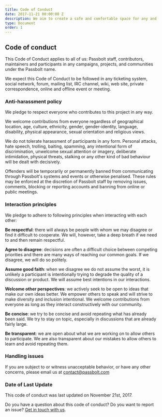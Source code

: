 ```yaml
---
title: Code of Conduct
date: 2017-11-21 00:00:00 Z
description: We aim to create a safe and comfortable space for any and every community member.
type: Document
order: 1
---
```


## Code of conduct

This Code of Conduct applies to all of us: Passbolt staff, contributors, maintainers and participants in any campaigns, projects, and communities under the Passbolt name.

We expect this Code of Conduct to be followed in any ticketing system, social network, forum, mailing list, IRC channel, wiki, web site, private correspondence, online and offline event or meeting.

### Anti-harassment policy

We pledge to respect everyone who contributes to this project in any way.

We welcome contributions from everyone regardless of geographical location, age, culture, ethnicity, gender, gender-identity, language, disability, physical appearance, sexual orientation and religious views.

We do not tolerate harassment of participants in any form. Personal attacks, hate speech, trolling, baiting, spamming, any intentional form of discrimination, unwelcome sexual attention or imagery, deliberate intimidation, physical threats, stalking or any other kind of bad behaviour will be dealt with decisively.

Offenders will be temporarily or permanently banned from communicating through Passbolt's systems and events or otherwise penalised. These rules may be enforced at the discretion of Passbolt staff by removing issues, comments, blocking or reporting accounts and banning from online or public meetings. 

### Interaction principles

We pledge to adhere to following principles when interacting with each other:

**Be respectful**: there will always be people with whom we may disagree or find it difficult to cooperate. We will, however, take a deep breath if we need to and then remain respectful.


**Agree to disagree**: decisions are often a difficult choice between competing priorities and there are many ways of reaching our common goals. If we disagree, we will do so politely.


**Assume good faith**: when we disagree we do not assume the worst, it is unlikely a participant is intentionally trying to degrade the quality of a discussion or product. We will assume best intentions in our interactions.


**Welcome other perspectives**: we actively seek to be open to ideas that make our own ideas better. We empower others to speak and will strive to make diversity and inclusion intentional. We welcome contributions from everyone as long as they interact constructively with our community.


**Be concise**: we try to be concise and avoid repeating what has already been said. We try to stay on topic, especially in discussions that are already fairly large.


**Be transparent**: we are open about what we are working on to allow others to participate. We are also transparent about our mistakes to allow others to
learn and avoid repeating them.

### Handling issues

If you are subject to or witness unacceptable behavior, or have any other concerns, please email us at <a href="mailto:contact@passbolt.com">contact@passbolt.com</a>


### Date of Last Update

This code of conduct was last updated on November 21st, 2017.

Do you have a question about this code of conduct? Do you want to report an issue? <a href="mailto:contact@passbolt.com" class="button primary">Get in touch with us</a>.
